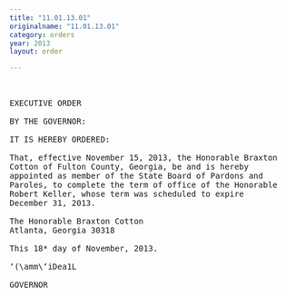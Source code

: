 ```yaml
---
title: "11.01.13.01"
originalname: "11.01.13.01"
category: orders
year: 2013
layout: order

---
```

<pre>
 

EXECUTIVE ORDER

BY THE GOVERNOR:

IT IS HEREBY ORDERED:

That, effective November 15, 2013, the Honorable Braxton
Cotton of Fulton County, Georgia, be and is hereby
appointed as member of the State Board of Pardons and
Paroles, to complete the term of office of the Honorable
Robert Keller, whose term was scheduled to expire
December 31, 2013.

The Honorable Braxton Cotton
Atlanta, Georgia 30318

This 18* day of November, 2013.

‘(\amm\‘iDea1L

GOVERNOR

</pre>
